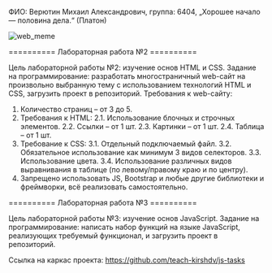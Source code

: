 ФИО: Верютин Михаил Александрович, группа: 6404, 
„Хорошее начало — половина дела.“ (Платон)

![web_meme](https://github.com/user-attachments/assets/e1597dc4-72f5-4213-8377-a665f1a3d86f)

========== Лабораторная работа №2 ==========

Цель лабораторной работы №2: изучение основ HTML и CSS.
Задание на программирование: разработать многостраничный web-сайт на
произвольно выбранную тему с использованием технологий HTML и CSS, загрузить
проект в репозиторий.
Требования к web-сайту:
1. Количество страниц – от 3 до 5.
2. Требования к HTML:
2.1. Использование блочных и строчных элементов.
2.2. Ссылки – от 1 шт.
2.3. Картинки – от 1 шт.
2.4. Таблица – от 1 шт.
3. Требование к CSS:
3.1. Отдельный подключаемый файл.
3.2. Обязательное использование как минимум 3 видов селекторов.
3.3. Использование цвета.
3.4. Использование различных видов выравнивания в таблице (по левому/правому
краю и по центру).
4. Запрещено использовать JS, Bootstrap и любые другие библиотеки и фреймворки,
всё реализовать самостоятельно.


========== Лабораторная работа №3 ==========

Цель лабораторной работы №3: изучение основ JavaScript.
Задание на программирование: написать набор функций на языке JavaScript,
реализующих требуемый функционал, и загрузить проект в репозиторий.

Ссылка на каркас проекта: https://github.com/teach-kirshdv/js-tasks

